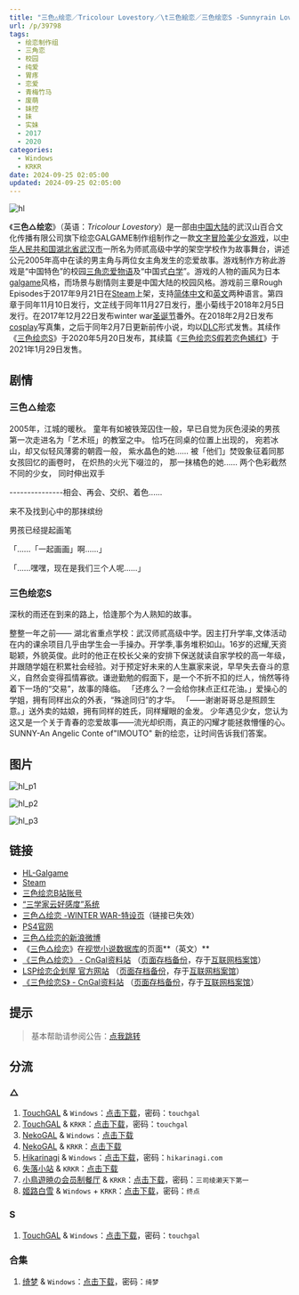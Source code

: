 ```yaml
---
title: "三色△绘恋／Tricolour Lovestory／\t三色絵恋／三色绘恋S -Sunnyrain Lovestory-／三色绘鸽／三色会鸽"
url: /p/39798
tags:
  - 绘恋制作组
  - 三角恋
  - 校园
  - 纯爱
  - 胃疼
  - 恋爱
  - 青梅竹马
  - 废萌
  - 妹控
  - 妹
  - 实妹
  - 2017
  - 2020
categories:
  - Windows
  - KRKR
date: 2024-09-25 02:05:00
updated: 2024-09-25 02:05:00
---
```


![hl](https://static.saop.cc/vns/img/hl.webp)

《**三色△绘恋**》（英语：*Tricolour Lovestory*）是一部由[中国大陆](https://zh.wikipedia.org/wiki/中国大陆)的武汉山百合文化传播有限公司旗下绘恋GALGAME制作组制作之一款[文字冒险](https://zh.wikipedia.org/wiki/文字冒险游戏)[美少女游戏](https://zh.wikipedia.org/wiki/美少女游戏)，以[中华人民共和国](https://zh.wikipedia.org/wiki/中华人民共和国)[湖北省](https://zh.wikipedia.org/wiki/湖北省)[武汉市](https://zh.wikipedia.org/wiki/武汉市)一所名为师贰高级中学的架空学校作为故事舞台，讲述公元2005年高中在读的男主角与两位女主角发生的恋爱故事。游戏制作方称此游戏是“中国特色”的校园[三角恋爱](https://zh.wikipedia.org/wiki/三角戀愛)[物语](https://zh.wikipedia.org/wiki/物语)及“中国式[白学](https://zh.wikipedia.org/wiki/白学)”。游戏的人物的画风为日本[galgame](https://zh.wikipedia.org/wiki/Galgame)风格，而场景与剧情则主要是中国大陆的校园风格。游戏前三章Rough Episodes于2017年9月21日在[Steam](https://zh.wikipedia.org/wiki/Steam)上架，支持[简体中文](https://zh.wikipedia.org/wiki/简体中文)和[英文](https://zh.wikipedia.org/wiki/英文)两种语言。第四章于同年11月10日发行，文芷线于同年11月27日发行，墨小菊线于2018年2月5日发行。在2017年12月22日发布winter war[圣诞节](https://zh.wikipedia.org/wiki/圣诞节)番外。在2018年2月2日发布[cosplay](https://zh.wikipedia.org/wiki/Cosplay)写真集，之后于同年2月7日更新前传小说，均以[DLC](https://zh.wikipedia.org/wiki/可下载内容)形式发售。其续作《[三色绘恋S](https://zh.wikipedia.org/wiki/三色绘恋S)》于2020年5月20日发布，其续篇《[三色绘恋S假若恋色嫣红](https://zh.wikipedia.org/w/index.php?title=三色绘恋S假若恋色嫣红&action=edit&redlink=1)》于2021年1月29日发售。

<!--more-->

## 剧情

### 三色△绘恋

2005年，江城的暖秋。
童年有如被铁笼囚住一般，早已自觉为灰色浸染的男孩
第一次走进名为「艺术班」的教室之中。
恰巧在同桌的位置上出现的，
宛若冰山，却又似轻风薄雾的朝霞一般，
紫水晶色的她......
被「他们」焚毁象征着同那女孩回忆的画卷时，
在炽热的火光下啜泣的，
那一抹橘色的她......
两个色彩截然不同的少女，
同时伸出双手

---------------相会、再会、交织、着色......

来不及找到心中的那抹缤纷

男孩已经提起画笔

「......「一起画画」啊......」

「......嘿嘿，现在是我们三个人呢......」

### 三色绘恋S

深秋的雨还在到来的路上，恰逢那个为人熟知的故事。

整整一年之前——
湖北省重点学校：武汉师贰高级中学。因主打升学率,文体活动在内的课余项目几乎由学生会一手操办。开学季,事务堆积如山。16岁的迟耀,天资聪颖，外貌英俊。此时的他正在校长父亲的安排下保送就读自家学校的高一年级，并跟随学姐在积累社会经验。对于预定好未来的人生赢家来说，早早失去奋斗的意义，自然会变得孤情寡欲。谦逊勤勉的假面下，是一个不折不扣的烂人，悄然等待着下一场的“交易”，故事的降临。
「还疼么？一会给你抹点正红花油。」爱操心的学姐，拥有同样出众的外表，“殊途同归”的才华。
「——谢谢哥哥总是照顾生意。」送外卖的姑娘，拥有同样的姓氏，同样耀眼的金发。
少年遇见少女，您认为这又是一个关于青春的恋爱故事——流光却织雨，真正的闪耀才能拯救懵懂的心。
SUNNY-An Angelic Conte of"IMOUTO"
新的绘恋，让时间告诉我们答案。

## 图片

![hl_p1](https://static.saop.cc/vns/img/hl_p1.webp)

![hl_p2](https://static.saop.cc/vns/img/hl_p2.webp)

![hl_p3](https://static.saop.cc/vns/img/hl_p3.webp)

## 链接

- [HL-Galgame](http://www.hl-avg.com/)
- [Steam](https://store.steampowered.com/app/668630)
- [三色绘恋B站账号](https://space.bilibili.com/303123634)
- [“三学家云好感度”系统](http://www.hl-avg.com/monitor/)
- [三色△绘恋 -WINTER WAR-特设页](http://www.hl-avg.com/winter-war)（链接已失效）
- [PS4官网](http://www.dramaticcreate.com/tricolour/)
- [三色△绘恋的新浪微博](https://weibo.com/hlavg)
- 《[三色△绘恋](https://vndb.org/v21803)》在[视觉小说数据库](https://zh.wikipedia.org/wiki/視覺小說數據庫)的页面**（英文）**
- [《三色△绘恋》 - CnGal资料站](https://www.cngal.org/entries/index/80) （[页面存档备份](https://web.archive.org/web/20220122224959/https://www.cngal.org/entries/index/80)，存于[互联网档案馆](https://zh.wikipedia.org/wiki/互联网档案馆)）
- [LSP绘恋企划屋 官方网站](https://www.lspsp.cn/) （[页面存档备份](https://web.archive.org/web/20220307181446/https://www.lspsp.cn/)，存于[互联网档案馆](https://zh.wikipedia.org/wiki/互联网档案馆)）
- [《三色绘恋S》 - CnGal资料站](https://www.cngal.org/entries/index/81) （[页面存档备份](https://web.archive.org/web/20220122220326/https://www.cngal.org/entries/index/81)，存于[互联网档案馆](https://zh.wikipedia.org/wiki/互联网档案馆)）

## 提示

> 基本帮助请参阅公告：[点我跳转](/p/announcement/)

## 分流

### △

1. [TouchGAL](https://touchgal.net/) & `Windows`：[点击下载](https://pan.touchgal.net/s/130TX)，密码：`touchgal`
2. [TouchGAL](https://touchgal.net/) & `KRKR`：[点击下载](https://pan.touchgal.net/s/AYYtP)，密码：`touchgal`
3. [NekoGAL](https://www.nekogal.com/) & `Windows`：[点击下载](https://pan.nekogal.top/s/gDsP)
4. [NekoGAL](https://www.nekogal.com/) & `KRKR`：[点击下载](https://pan.nekogal.top/s/lnuM)
5. [Hikarinagi](https://www.hikarinagi.com/) & `Windows`：[点击下载](https://pan.himoe.uk/s/1wqGsD)，密码：`hikarinagi.com`
6. [失落小站](https://www.shinnku.com/) & `KRKR`：[点击下载](https://www.shinnku.com/api/download/0/krkr/%E4%B8%89%E8%89%B2%E7%BB%98%E6%81%8B(%E5%9B%BD%E4%BA%A7).7z)
7. [小鳥遊暁の会员制餐厅](https://t-satoru.top/) & `KRKR`：[点击下载](https://pan.t-satoru.top/ode5/Galgames/%E3%80%90%E8%87%AA%E5%B0%81%E5%8C%85%E3%80%91%E5%8E%9F%E5%88%9B%E4%BD%9C%E5%93%81/%E4%B8%89%E8%89%B2%E7%BB%98%E6%81%8B)，密码：`三司绫濑天下第一`
8. [姬路白雪](https://pan.jlbx.xyz/) & `Windows` + `KRKR`：[点击下载](https://pan.jlbx.xyz/?s=%E4%B8%89%E8%89%B2%E7%BB%98%E6%81%8B)，密码：`终点`

### S

1. [TouchGAL](https://touchgal.net/) & `Windows`：[点击下载](https://pan.touchgal.net/s/PYmIR)，密码：`touchgal`

### 合集

1. [绮梦](https://acgs.one/) & `Windows`：[点击下载](https://acgs.one/game/305.html)，密码：`绮梦`

